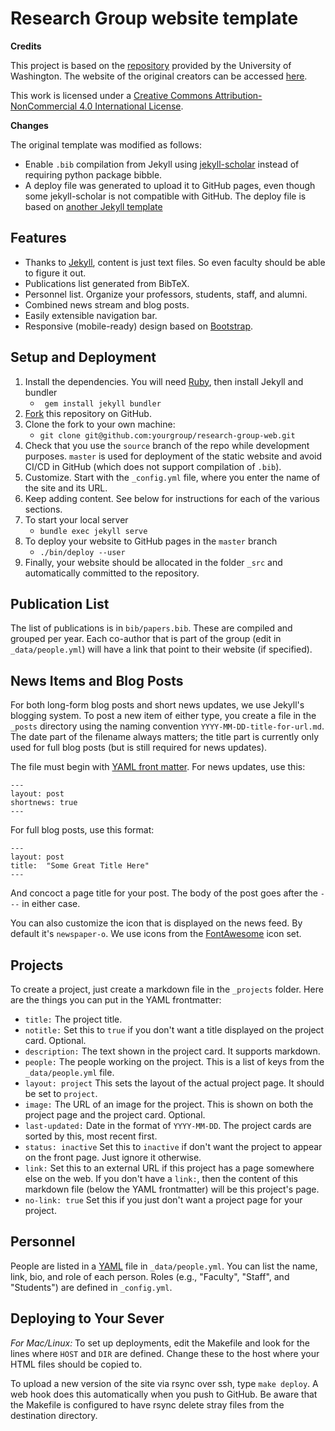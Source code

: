 
# Research Group website template

**Credits**

This project is based on the [repository](orig_repo) provided by the University of Washington. The website of the original creators can be accessed [here][sampa].

This work is licensed under a [Creative Commons Attribution-NonCommercial 4.0 International License][license].

[orig_repo]: https://github.com/uwsampa/research-group-web
[sampa]: http://sampa.cs.washington.edu/
[license]: https://creativecommons.org/licenses/by-nc/4.0/

**Changes**

The original template was modified as follows:
- Enable `.bib`  compilation from Jekyll using [jekyll-scholar](https://github.com/inukshuk/jekyll-scholar) instead of requiring python package bibble.
- A deploy file was generated to upload it to GitHub pages, even though some jekyll-scholar is not compatible with GitHub. The deploy file is based on [another Jekyll template](https://github.com/alshedivat/al-folio/blob/master/bin/deploy)


## Features

* Thanks to [Jekyll][], content is just text files. So even faculty should be able to figure it out.
* Publications list generated from BibTeX.
* Personnel list. Organize your professors, students, staff, and alumni.
* Combined news stream and blog posts.
* Easily extensible navigation bar.
* Responsive (mobile-ready) design based on [Bootstrap][].

[Bootstrap]: http://getbootstrap.com/


## Setup and Deployment

1. Install the dependencies. You will need [Ruby][], then install Jekyll and bundler
   -  ` gem install jekyll bundler`
2. [Fork][] this repository on GitHub.
3. Clone the fork to your own machine: 
   - `git clone git@github.com:yourgroup/research-group-web.git`
4. Check that you use the `source` branch of the repo while development purposes. `master` is used for deployment of the static website and avoid CI/CD in GitHub (which does not support compilation of `.bib`).
5. Customize. Start with the `_config.yml` file, where you enter the name of the site and its URL.
6. Keep adding content. See below for instructions for each of the various sections.
7. To start your local server
   - `bundle exec jekyll serve`
8. To deploy your website to GitHub pages in the `master` branch
   - `./bin/deploy --user`
9. Finally, your website should be allocated in the folder `_src` and automatically committed to the repository.

[Ruby]: https://www.ruby-lang.org/en/
[Fork]: https://github.com/uwsampa/research-group-web/fork



## Publication List

The list of publications is in `bib/papers.bib`. These are compiled and grouped per year. Each co-author that is part of the group (edit in `_data/people.yml`) will have a link that point to their website (if specified).

## News Items and Blog Posts

For both long-form blog posts and short news updates, we use Jekyll's blogging system. To post a new item of either type, you create a file in the `_posts` directory using the naming convention `YYYY-MM-DD-title-for-url.md`. The date part of the filename always matters; the title part is currently only used for full blog posts (but is still required for news updates).

The file must begin with [YAML front matter][yfm]. For news updates, use this:

    ---
    layout: post
    shortnews: true
    ---

For full blog posts, use this format:

    ---
    layout: post
    title:  "Some Great Title Here"
    ---

And concoct a page title for your post. The body of the post goes after the `---` in either case.

You can also customize the icon that is displayed on the news feed. By default it's `newspaper-o`. We use icons from the [FontAwesome][fa] icon set.

[yfm]: http://jekyllrb.com/docs/frontmatter/
[fa]: http://fontawesome.io/icons/

## Projects

To create a project, just create a markdown file in the `_projects` folder. Here are the things you can put in the YAML frontmatter:

- `title:` The project title.
- `notitle:` Set this to `true` if you don't want a title displayed on the project card. Optional.
- `description:` The text shown in the project card. It supports markdown.
- `people:` The people working on the project. This is a list of keys from the `_data/people.yml` file.
- `layout: project` This sets the layout of the actual project page. It should be set to `project`.
- `image:` The URL of an image for the project. This is shown on both the project page and the project card. Optional.
- `last-updated:` Date in the format of `YYYY-MM-DD`. The project cards are sorted by this, most recent first.
- `status: inactive` Set this to `inactive` if don't want the project to appear on the front page. Just ignore it otherwise.
- `link:` Set this to an external URL if this project has a page somewhere else on the web. If you don't have a `link:`, then the content of this markdown file (below the YAML frontmatter) will be this project's page.
- `no-link: true` Set this if you just don't want a project page for your project.

## Personnel

People are listed in a [YAML][] file in `_data/people.yml`. You can list the name, link, bio, and role of each person. Roles (e.g., "Faculty", "Staff", and "Students") are defined in `_config.yml`.

[YAML]: https://en.wikipedia.org/wiki/YAML

## Deploying to Your Sever

*For Mac/Linux:*
To set up deployments, edit the Makefile and look for the lines where `HOST` and `DIR` are defined. Change these to the host where your HTML files should be copied to.

To upload a new version of the site via rsync over ssh, type `make deploy`. A web hook does this automatically when you push to GitHub. Be aware that the Makefile is configured to have rsync delete stray files from the destination directory.

[Jekyll]: http://jekyllrb.com/]